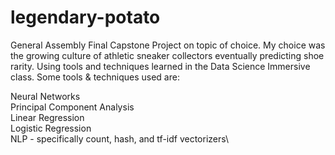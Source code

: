 # legendary-potato
General Assembly Final Capstone Project on topic of choice. My choice was the growing culture of athletic sneaker collectors eventually predicting shoe rarity. Using tools and techniques learned in the Data Science Immersive class. Some tools & techniques used are:

Neural Networks\
Principal Component Analysis\
Linear Regression\
Logistic Regression\
NLP - specifically count, hash, and tf-idf vectorizers\

